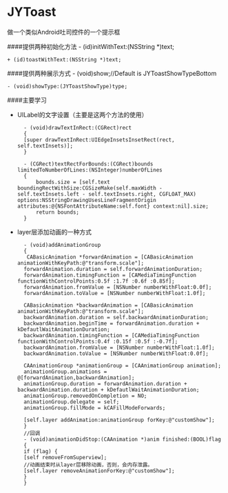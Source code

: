 # JYToast
做一个类似Android吐司控件的一个提示框

####提供两种初始化方法
	- (id)initWithText:(NSString *)text;
	
	+ (id)toastWithText:(NSString *)text;
####提供两种展示方式
	- (void)show;//Default is JYToastShowTypeBottom
	
	- (void)showType:(JYToastShowType)type;

####主要学习

- UILabel的文字设置（主要是这两个方法的使用）

	
		- (void)drawTextInRect:(CGRect)rect
		{
	    [super drawTextInRect:UIEdgeInsetsInsetRect(rect, self.textInsets)];
		}

		- (CGRect)textRectForBounds:(CGRect)bounds limitedToNumberOfLines:(NSInteger)numberOfLines
		{
		    bounds.size = [self.text boundingRectWithSize:CGSizeMake(self.maxWidth - self.textInsets.left - self.textInsets.right, CGFLOAT_MAX) options:NSStringDrawingUsesLineFragmentOrigin attributes:@{NSFontAttributeName:self.font} context:nil].size;
		    return bounds;
		}

- layer层添加动画的一种方式

		- (void)addAnimationGroup
		{
		 CABasicAnimation *forwardAnimation = [CABasicAnimation animationWithKeyPath:@"transform.scale"];
	    forwardAnimation.duration = self.forwardAnimationDuration;
	    forwardAnimation.timingFunction = [CAMediaTimingFunction functionWithControlPoints:0.5f :1.7f :0.6f :0.85f];
	    forwardAnimation.fromValue = [NSNumber numberWithFloat:0.0f];
	    forwardAnimation.toValue = [NSNumber numberWithFloat:1.0f];
    
	    CABasicAnimation *backwardAnimation = [CABasicAnimation animationWithKeyPath:@"transform.scale"];
	    backwardAnimation.duration = self.backwardAnimationDuration;
	    backwardAnimation.beginTime = forwardAnimation.duration + kDefautlWaitAnimationDuration;
	    backwardAnimation.timingFunction = [CAMediaTimingFunction functionWithControlPoints:0.4f :0.15f :0.5f :-0.7f];
	    backwardAnimation.fromValue = [NSNumber numberWithFloat:1.0f];
	    backwardAnimation.toValue = [NSNumber numberWithFloat:0.0f];
	    
	    CAAnimationGroup *animationGroup = [CAAnimationGroup animation];
	    animationGroup.animations = @[forwardAnimation,backwardAnimation];
	    animationGroup.duration = forwardAnimation.duration + backwardAnimation.duration + kDefautlWaitAnimationDuration;
	    animationGroup.removedOnCompletion = NO;
	    animationGroup.delegate = self;
	    animationGroup.fillMode = kCAFillModeForwards;
    
	    [self.layer addAnimation:animationGroup forKey:@"customShow"];
	    }
	    //回调
		- (void)animationDidStop:(CAAnimation *)anim finished:(BOOL)flag
		{
		if (flag) {
        [self removeFromSuperview];
        //动画结束时从layer层移除动画，否则，会内存泄露。
        [self.layer removeAnimationForKey:@"customShow"];
        }
        }